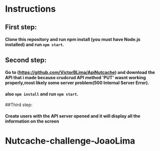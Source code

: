 # Instructions

## First step:
#### Clone this repository and run npm install (you must have Node.js installed) and  run `npm start`.
## Second step:
#### Go to (https://github.com/VictorBLima/ApiNutcache) and download the API that i made because crudcrud API  method 'PUT' wasnt working properly,most likely some server problem(500 Internal Server Error).
#### also `npm install` and run `npm start`.
##Third step:
#### Create users with the API server opened and it will display all the information on the screen





# Nutcache-challenge-JoaoLima


